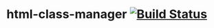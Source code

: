 # html-class-manager [![Build Status](https://travis-ci.org/hoto17296/html-class-manager.svg)](https://travis-ci.org/hoto17296/html-class-manager)
